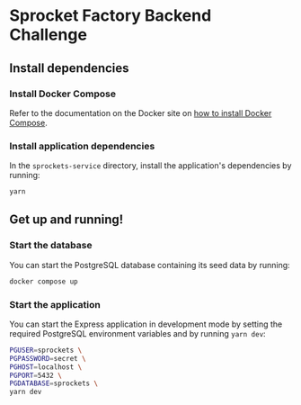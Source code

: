 # Sprocket Factory Backend Challenge

## Install dependencies

### Install Docker Compose

Refer to the documentation on the Docker site on [how to install Docker Compose](https://docs.docker.com/compose/install/).

### Install application dependencies

In the `sprockets-service` directory, install the application's dependencies by running:

```bash
yarn
```

## Get up and running!

### Start the database

You can start the PostgreSQL database containing its seed data by running:

```bash
docker compose up
```

### Start the application

You can start the Express application in development mode by setting the required PostgreSQL environment variables and by running `yarn dev`:

```bash
PGUSER=sprockets \
PGPASSWORD=secret \
PGHOST=localhost \
PGPORT=5432 \
PGDATABASE=sprockets \
yarn dev
```
